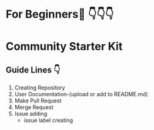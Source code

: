 # For Beginners:baby: :point_down::point_down::point_down:
# Community Starter Kit
## Guide Lines :point_down:
1. Creating Repository 
2. User Documentation-(upload or add to   README.md)
3. Make Pull Request
4. Merge Request  
5. Issue adding  
    *  issue label creating
 


          
